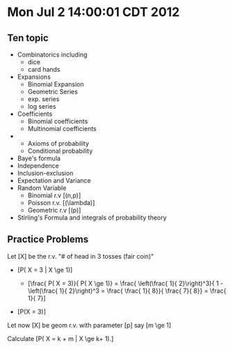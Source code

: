 # Mon Jul  2 14:00:01 CDT 2012



## Ten topic
* Combinatorics including 
  * dice
  * card hands
* Expansions
  * Binomial Expansion
  * Geometric Series
  * exp. series
  * log series
* Coefficients
  * Binomial coefficients
  * Multinomial coefficients
* 
  * Axioms of probability
  * Conditional probability
* Baye's formula
* Independence
* Inclusion-exclusion
* Expectation and Variance
* Random Variable
  * Binomial r.v \[(n,p)\]
  * Poisson r.v. \[(\lambda)\]
  * Geometric r.v \[(p)\]
* Stirling's Formula and integrals of probability theory


## Practice Problems
Let \[X\] be the r.v. "# of head in 3 tosses (fair coin)"

* \[P( X = 3 | X \ge 1)\]
  * \[\frac{ P( X = 3)}{ P( X \ge 1)} = \frac{ \left(\frac{ 1}{ 2}\right)^3}{ 1 - \left(\frac{ 1}{ 2}\right)^3 = \frac{ \frac{ 1}{ 8}}{ \frac{ 7}{ 8}} = \frac{ 1}{ 7}\]

* \[P(X = 3)\]

Let now \[X\] be geom r.v. with parameter \[p\] say \[m \ge 1\]

Calculate
\[P( X = k + m | X \ge k+ 1).\]